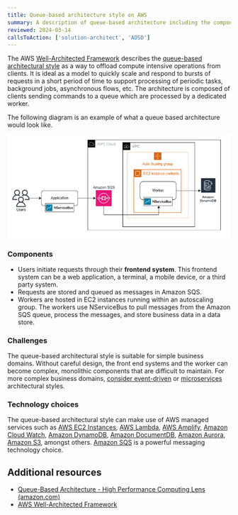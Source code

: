 ```yaml
---
title: Queue-based architecture style on AWS
summary: A description of queue-based architecture including the components, challenges, and technology options for AWS
reviewed: 2024-03-14
callsToAction: ['solution-architect', 'ADSD']
---
```


The AWS [Well-Architected Framework](well-architected.md) describes the [queue-based architectural style](https://docs.aws.amazon.com/wellarchitected/latest/high-performance-computing-lens/queue-based-architecture.html) as a way to offload compute intensive operations from clients. It is ideal as a model to quickly scale and respond to bursts of requests in a short period of time to support processing of periodic tasks, background jobs, asynchronous flows, etc. The architecture is composed of clients sending commands to a queue which are processed by a dedicated worker.

The following diagram is an example of what a queue based architecture would look like.

!["Queue based architecture sample"](/architecture/aws/images/queue-based-architecture.png)

### Components

- Users initiate requests through their **frontend system**. This frontend system can be a web application, a terminal, a mobile device, or a third party system.
- Requests are stored and queued as messages in Amazon SQS.
- Workers are hosted in EC2 instances running within an autoscaling group. The workers use NServiceBus to pull messages from the Amazon SQS queue, process the messages, and store business data in a data store.

### Challenges

The queue-based architectural style is suitable for simple business domains. Without careful design, the front end systems and the worker can become complex, monolithic components that are difficult to maintain. For more complex business domains, [consider event-driven](event-driven-architecture.md) or [microservices](microservices.md) architectural styles.

### Technology choices

The queue-based architectural style can make use of AWS managed services such as [AWS EC2 Instances](https://aws.amazon.com/ec2/), [AWS Lambda](https://aws.amazon.com/lambda/), [AWS Amplify](https://aws.amazon.com/amplify/), [Amazon Cloud Watch](https://aws.amazon.com/cloudwatch/), [Amazon DynamoDB](https://aws.amazon.com/dynamodb/), [Amazon DocumentDB](https://aws.amazon.com/documentdb/), [Amazon Aurora](https://aws.amazon.com/rds/aurora/), [Amazon S3](https://aws.amazon.com/s3/), amongst others. [Amazon SQS](https://aws.amazon.com/sqs/) is a powerful messaging technology choice.

## Additional resources

* [Queue-Based Architecture - High Performance Computing Lens (amazon.com)](https://docs.aws.amazon.com/wellarchitected/latest/high-performance-computing-lens/queue-based-architecture.html)
* [AWS Well-Architected Framework](https://aws.amazon.com/architecture/well-architected/)